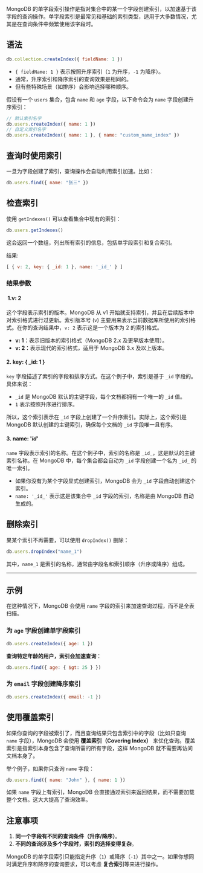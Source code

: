 MongoDB 的单字段索引操作是指对集合中的某一个字段创建索引，以加速基于该字段的查询操作。单字段索引是最常见和基础的索引类型，适用于大多数情况，尤其是在查询条件中频繁使用该字段时。
## 语法

```javascript
db.collection.createIndex({ fieldName: 1 })
```

- `{ fieldName: 1 }` 表示按照升序索引（`1` 为升序，`-1` 为降序）。
- 通常，升序索引和降序索引的查询效果是相同的。
- 但有些特殊场景（如排序）会影响选择哪种顺序。

假设有一个 `users` 集合，包含 `name` 和 `age` 字段，以下命令会为 `name` 字段创建升序索引：

```javascript
// 默认索引名字
db.users.createIndex({ name: 1 })
// 自定义索引名字
db.users.createIndex({ name: 1 }, { name: "custom_name_index" })
```

## **查询时使用索引**

一旦为字段创建了索引，查询操作会自动利用索引加速。比如：

```javascript
db.users.find({ name: "张三" })
```

## **检查索引**

使用 `getIndexes()` 可以查看集合中现有的索引：

```javascript
db.users.getIndexes() 
```

这会返回一个数组，列出所有索引的信息，包括单字段索引和复合索引。

结果:

```javascript
[ { v: 2, key: { _id: 1 }, name: '_id_' } ]
```

### 结果参数

####  1.**v: 2**

这个字段表示索引的版本。MongoDB 从 v1 开始就支持索引，并且在后续版本中对索引格式进行过更新。索引版本号 (`v`) 主要用来表示当前数据库所使用的索引格式。在你的查询结果中，`v: 2` 表示这是一个版本为 2 的索引格式。

- **v: 1**：表示旧版本的索引格式（MongoDB 2.x 及更早版本使用）。
- **v: 2**：表示现代的索引格式，适用于 MongoDB 3.x 及以上版本。

#### 2. **key: { _id: 1 }**

`key` 字段描述了索引的字段和排序方式。在这个例子中，索引是基于 `_id` 字段的。具体来说：

- `_id` 是 MongoDB 默认的主键字段，每个文档都拥有一个唯一的 `_id` 值。
- `1` 表示按照升序进行排序。

所以，这个索引表示在 `_id` 字段上创建了一个升序索引。实际上，这个索引是 MongoDB 默认创建的主键索引，确保每个文档的 `_id` 字段唯一且有序。

#### 3. **name: '_id_'**

`name` 字段表示索引的名称。在这个例子中，索引的名称是 `_id_`，这是默认的主键索引名称。在 MongoDB 中，每个集合都会自动为 `_id` 字段创建一个名为 `_id_` 的唯一索引。

- 如果你没有为某个字段显式创建索引，MongoDB 会为 `_id` 字段自动创建这个索引。
- `name: '_id_'` 表示这是该集合中 `_id` 字段的索引，名称是由 MongoDB 自动生成的。

## **删除索引**

果某个索引不再需要，可以使用 `dropIndex()` 删除：

```javascript
db.users.dropIndex("name_1")
```

其中，`name_1` 是索引的名称，通常由字段名和索引顺序（升序或降序）组成。

---
## 示例

在这种情况下，MongoDB 会使用 `name` 字段的索引来加速查询过程，而不是全表扫描。

### **为 `age` 字段创建单字段索引**

```javascript
db.users.createIndex({ age: 1 })
```

**查询特定年龄的用户，索引会加速查询**：

```javascript
db.users.find({ age: { $gt: 25 } })
```

### **为 `email` 字段创建降序索引**

```javascript
db.users.createIndex({ email: -1 })
```

## **使用覆盖索引**

如果你查询的字段被索引了，而且查询结果只包含索引中的字段（比如只查询 `name` 字段），MongoDB 会使用 **覆盖索引（Covering Index）** 来优化查询。覆盖索引是指索引本身包含了查询所需的所有字段，这样 MongoDB 就不需要再访问文档本身了。

举个例子，如果你只查询 `name` 字段：

```javascript
db.users.find({ name: "John" }, { name: 1 })
```

如果 `name` 字段上有索引，MongoDB 会直接通过索引来返回结果，而不需要加载整个文档。这大大提高了查询效率。
## 注意事项

1. **同一个字段有不同的查询条件（升序/降序）**。
2. **不同的查询涉及多个字段时，索引的选择变得复杂**。

MongoDB 的单字段索引只能指定升序（`1`）或降序（`-1`）其中之一。如果你想同时满足升序和降序的查询要求，可以考虑 **复合索引**等来进行操作。


